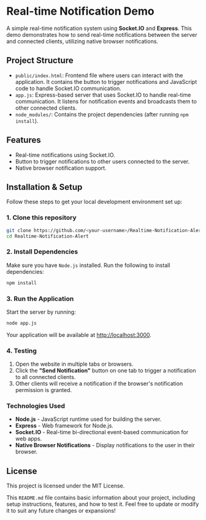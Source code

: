 
# Real-time Notification Demo

A simple real-time notification system using **Socket.IO** and **Express**. This demo demonstrates how to send real-time notifications between the server and connected clients, utilizing native browser notifications.

## Project Structure

- `public/index.html`: Frontend file where users can interact with the application. It contains the button to trigger notifications and JavaScript code to handle Socket.IO communication.
- `app.js`: Express-based server that uses Socket.IO to handle real-time communication. It listens for notification events and broadcasts them to other connected clients.
- `node_modules/`: Contains the project dependencies (after running `npm install`).

## Features

- Real-time notifications using Socket.IO.
- Button to trigger notifications to other users connected to the server.
- Native browser notification support.

## Installation & Setup

Follow these steps to get your local development environment set up:

### 1. Clone this repository

```bash
git clone https://github.com/<your-username>/Realtime-Notification-Alert.git
cd Realtime-Notification-Alert
```

### 2. Install Dependencies

Make sure you have `Node.js` installed. Run the following to install dependencies:

```bash
npm install
```

### 3. Run the Application

Start the server by running:

```bash
node app.js
```

Your application will be available at [http://localhost:3000](http://localhost:3000).

### 4. Testing

1. Open the website in multiple tabs or browsers.
2. Click the **"Send Notification"** button on one tab to trigger a notification to all connected clients.
3. Other clients will receive a notification if the browser's notification permission is granted.

### Technologies Used

- **Node.js** - JavaScript runtime used for building the server.
- **Express** - Web framework for Node.js.
- **Socket.IO** - Real-time bi-directional event-based communication for web apps.
- **Native Browser Notifications** - Display notifications to the user in their browser.

## License

This project is licensed under the MIT License.


This `README.md` file contains basic information about your project, including setup instructions, features, and how to test it. Feel free to update or modify it to suit any future changes or expansions!
